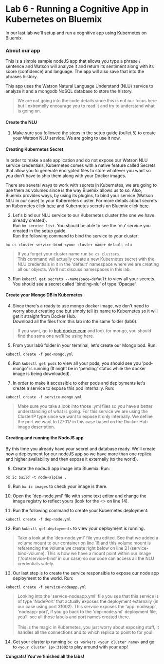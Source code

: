 # Lab 6 - Running a Cognitive App in Kubernetes on Bluemix

In our last lab we'll setup and run a cognitive app using Kubernetes on Bluemix.

### About our app

This is a simple sample nodeJS app that allows you type a phrase / sentence and Watson will analyze it and return its sentiment along with its score (confidence) and language. The app will also save that into the phrases history.

This app uses the Watson Natural Language Understand (NLU) service to analyze it and a mongodb NoSQL database to store the history.

>We are not going into the code details since this is not our focus here but I extremelly encourage you to read it and try to understand what is going on.

#### Create the NLU 

1. Make sure you followed the steps in the setup guide (bullet 5) to create your Watson NLU service. We are going to use it now.

#### Creating Kubernetes Secret

In order to make a safe application and do not expose our Watson NLU service credentials, Kubernetes comes with a native feature called Secrets that allow you to generate encrypted files to store whatever you want so you don't have to ship them along with your Docker images.

There are several ways to work with secrets in Kubernetes, we are going to use them as volumes since is the way Bluemix allows us to so. Also, Bluemix provides ways, by using its plugins, to bind your service (Watson NLU in our case) to your Kubernetes cluster. For more details about secrets on Kubernetes click [here](https://kubernetes.io/docs/concepts/configuration/secret/) and Kubernetes secrets on Bluemix click [here](https://console.bluemix.net/docs/containers/cs_cluster.html#cs_cluster_service)

2. Let's bind our NLU service to our Kubernetes cluster (the one we have already created).<BR>
Run `bx service list`. You should be able to see the 'nlu' service you created in the setup guide.<BR>
Run the following command to bind the service to your cluster:
```
bx cs cluster-service-bind <your cluster name> default nlu
```
>If you forget your cluster name run `bx cs clusters`.<BR>
This command will actually create a new Kubernetes secret with the NLU credentials in it in the 'default' namespace where we are creating all our objects. We'll not discuss namespaces in this lab.

3. Run `kubectl get secrets --namespace=default` to view all your secrets. You should see a secret called 'binding-nlu' of type 'Opaque'.

#### Create your Mongo DB in Kubernetes

4. Since there's a ready to use mongo docker image, we don't need to worry about creating one but simply tell its name to Kubernetes so it will get it straight from Docker Hub.<BR>
Download all the files from this lab into the same folder (lab6).
>If you want, go to [hub.docker.com](https://hub.docker.com) and look for mongo, you should find the same one we'll be using here.

5. From your lab6 folder in your terminal, let's create our Mongo pod. Run:
```
kubectl create -f pod-mongo.yml
```

6. Run `kubectl get pods` to view all your pods, you should see you 'pod-mongo' is running (It might be in 'pending' status while the docker image is being downloaded).

7. In order to make it accessible to other pods and deployments let's create a service to expose this pod internally. Run:
```
kubectl create -f service-mongo.yml
```
>Make sure you take a look into those .yml files so you have a better understanding of what is going. For this service we are using the ClusterIP type since we want to expose it only internally. We define the port we want to (27017 in this case based on the Docker Hub image description.

#### Creating and running the NodeJS app

By this time you already have your secret and database ready. We'll create now a deployment for our nodeJS app so we have more than one replica and higher availability and then expose it externally (to the world).

8. Create the nodeJS app image into Bluemix. Run:
```
bx ic build -t node-alpine .
```

9. Run `bx ic images` to check your image is there.

10. Open the 'dep-node.yml' file with some text editor and change the image registry to reflect yours (look for the <> on line 14).

11. Run the following command to create your Kubernetes deployment:
```
kubectl create -f dep-node.yml
```

12. Run `kubectl get deployments` to view your deployment is running.
>Take a look at the 'dep-node.yml' file you edited. See that we added a volume mount to our container on line 16 and this volume mount is referencing the volume we create right below on line 21 (service-bind-volume). This is how we have a mount point within our image ('/opt/service-bind' in our case) so our code can access all the NLU credentials safely.

13. Our last step is to create the service responsible to expose our node app deployment to the world. Run:
```
kubectl create -f service-nodeapp.yml
```
>Looking into the 'service-nodeapp.yml' file you see that this service is of type 'NodePort' that actually exposes the deployment externally (in our case using port 31002). This service exposes the 'app: nodeapp', 'nodeapp-port', if you go back to the 'dep-node.yml' deployment file, you'll see all those labels and port names created there.<BR><BR>
This is the magic in Kubernetes, you just worry about exposing stuff, it handles all the connections and to which replica to  point to for you!

14. Get your cluster ip running `bx cs workers <your cluster name>` and go to `<your cluster ip>:31002` to play around with your app!

**Congrats! You've finished all the labs!**
